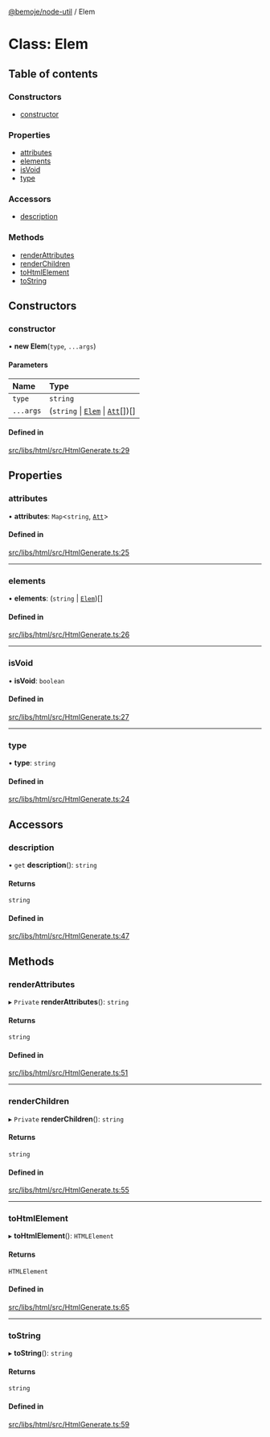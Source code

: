 [@bemoje/node-util](/docs/index.md) / Elem

# Class: Elem

## Table of contents

### Constructors

- [constructor](/docs/classes/Elem.md#constructor)

### Properties

- [attributes](/docs/classes/Elem.md#attributes)
- [elements](/docs/classes/Elem.md#elements)
- [isVoid](/docs/classes/Elem.md#isvoid)
- [type](/docs/classes/Elem.md#type)

### Accessors

- [description](/docs/classes/Elem.md#description)

### Methods

- [renderAttributes](/docs/classes/Elem.md#renderattributes)
- [renderChildren](/docs/classes/Elem.md#renderchildren)
- [toHtmlElement](/docs/classes/Elem.md#tohtmlelement)
- [toString](/docs/classes/Elem.md#tostring)

## Constructors

### constructor

• **new Elem**(`type`, `...args`)

#### Parameters

| Name | Type |
| :------ | :------ |
| `type` | `string` |
| `...args` | (`string` \| [`Elem`](/docs/classes/Elem.md) \| [`Att`](/docs/classes/Att.md)[])[] |

#### Defined in

[src/libs/html/src/HtmlGenerate.ts:29](https://github.com/bemoje/bemoje-node-util/blob/8a90c26/src/libs/html/src/HtmlGenerate.ts#L29)

## Properties

### attributes

• **attributes**: `Map`<`string`, [`Att`](/docs/classes/Att.md)\>

#### Defined in

[src/libs/html/src/HtmlGenerate.ts:25](https://github.com/bemoje/bemoje-node-util/blob/8a90c26/src/libs/html/src/HtmlGenerate.ts#L25)

___

### elements

• **elements**: (`string` \| [`Elem`](/docs/classes/Elem.md))[]

#### Defined in

[src/libs/html/src/HtmlGenerate.ts:26](https://github.com/bemoje/bemoje-node-util/blob/8a90c26/src/libs/html/src/HtmlGenerate.ts#L26)

___

### isVoid

• **isVoid**: `boolean`

#### Defined in

[src/libs/html/src/HtmlGenerate.ts:27](https://github.com/bemoje/bemoje-node-util/blob/8a90c26/src/libs/html/src/HtmlGenerate.ts#L27)

___

### type

• **type**: `string`

#### Defined in

[src/libs/html/src/HtmlGenerate.ts:24](https://github.com/bemoje/bemoje-node-util/blob/8a90c26/src/libs/html/src/HtmlGenerate.ts#L24)

## Accessors

### description

• `get` **description**(): `string`

#### Returns

`string`

#### Defined in

[src/libs/html/src/HtmlGenerate.ts:47](https://github.com/bemoje/bemoje-node-util/blob/8a90c26/src/libs/html/src/HtmlGenerate.ts#L47)

## Methods

### renderAttributes

▸ `Private` **renderAttributes**(): `string`

#### Returns

`string`

#### Defined in

[src/libs/html/src/HtmlGenerate.ts:51](https://github.com/bemoje/bemoje-node-util/blob/8a90c26/src/libs/html/src/HtmlGenerate.ts#L51)

___

### renderChildren

▸ `Private` **renderChildren**(): `string`

#### Returns

`string`

#### Defined in

[src/libs/html/src/HtmlGenerate.ts:55](https://github.com/bemoje/bemoje-node-util/blob/8a90c26/src/libs/html/src/HtmlGenerate.ts#L55)

___

### toHtmlElement

▸ **toHtmlElement**(): `HTMLElement`

#### Returns

`HTMLElement`

#### Defined in

[src/libs/html/src/HtmlGenerate.ts:65](https://github.com/bemoje/bemoje-node-util/blob/8a90c26/src/libs/html/src/HtmlGenerate.ts#L65)

___

### toString

▸ **toString**(): `string`

#### Returns

`string`

#### Defined in

[src/libs/html/src/HtmlGenerate.ts:59](https://github.com/bemoje/bemoje-node-util/blob/8a90c26/src/libs/html/src/HtmlGenerate.ts#L59)
